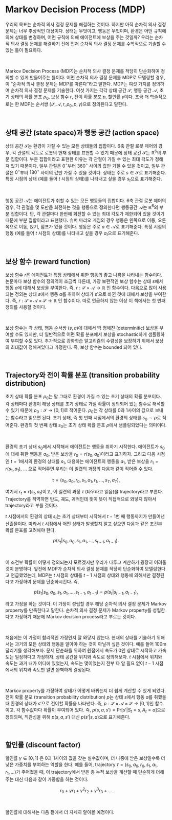 # Markov Decision Process (MDP)

우리의 목표는 순차적 의사 결정 문제를 해결하는 것이다. 하지만 아직 순차적 의사 결정 문제는 너무 추상적인 대상이다. 상태는 무엇이고, 행동은 무엇이며, 환경은 어떤 규칙에 의해 상태를 변경하며, 어떤 규칙에 의해 에이전트에 보상을 주는 것일까? 우리는 순차적 의사 결정 문제를 해결하기 전에 먼저 순차적 의사 결정 문제를 수학적으로 기술할 수 있는 틀이 필요하다.

<br>

Markov Decision Process (MDP)는 순차적 의사 결정 문제를 적당히 단순화하여 정의할 수 있게 만들어주는 틀이다. 어떤 순차적 의사 결정 문제를 MDP로 모델링할 경우, 이 “순차적 의사 결정 문제는 MDP를 따른다”라고 말한다. MDP는 여섯 가지를 정의하여 순차적 의사 결정 문제를 기술한다. 여섯 가지는 각각 상태 공간 $\mathcal{S}$, 행동 공간 $\mathcal{A}$, 초기 상태의 확률 분포 $\rho_0$, 보상 함수 $r$, 전이 확률 분포 $p$, 할인률 $\gamma$이다. 조금 더 학술적으로는 한 MDP는 순서쌍 $(\mathcal{S}, \mathcal{A}, r, \rho_0, p, \gamma)$으로 정의된다고 말한다.

<br>

## 상태 공간 (state space)과 행동 공간 (action space)

상태 공간 $\mathcal{S}$는 환경이 가질 수 있는 모든 상태들의 집합이다. 6축 관절 로봇 제어의 경우, 각 관절의 각도로 로봇의 현재 상태를 표현할 수 있기 때문에 상태 공간 $\mathcal{S}$는 $\mathbb{R}^6$의 부분 집합이다. 부분 집합이라고 표현한 이유는 각 관절이 가질 수 있는 최대 각도가 정해져 있기 때문이다. 일부 관절은 $0^\circ$부터 $360^\circ$ 사이의 값만 가질 수 있을 것이고, 일부 관절은 $0^\circ$부터 $180^\circ$ 사이의 값만 가질 수 있을 것이다. 상태는 주로 $s \in \mathcal{S}$로 표기해준다. 특정 시점의 상태 (예를 들어 $t$ 시점의 상태)를 나타내고 싶을 경우 $s_t$으로 표기해준다.

<br>

행동 공간 $\mathcal{A}$는 에이전트가 취할 수 있는 모든 행동들의 집합이다. 6축 관절 로봇 제어의 경우, 각 관절을 몇 도만큼 회전하는 것을 행동으로 정의한다면 행동공간 $\mathcal{A}$는 $\mathbb{R}^6$의 부분 집합이다. 단, 각 관절마다 한번에 회전할 수 있는 최대 각도가 제한되어 있을 것이기 때문에 부분 집합이라고 표현했다. 슈퍼 마리오 게임의 경우 행동은 왼쪽으로 이동, 오른쪽으로 이동, 앉기, 점프가 있을 것이다. 행동은 주로 $a \in \mathcal{A}$로 표기해준다. 특정 시점의 행동 (예를 들어 $t$ 시점의 상태)를 나타내고 싶을 경우 $a_t$으로 표기해준다.

<br>

## 보상 함수 (reward function)
보상 함수 $r$은 에이전트가 특정 상태에서 취한 행동의 좋고 나쁨을 나타내는 함수이다. 논문마다 보상 함수의 정의역이 조금씩 다른데, 가장 보편적인 보상 함수는 상태 $s$에서 행동 $a$에 대해서 보상을 부여한다. 즉, $r: \mathcal{S} \times \mathcal{A} \rightarrow \mathbb{R}$ 인 함수이다. 다음으로 많이 사용되는 정의는 상태 $s$에서 행동 $a$를 취하여 상태가 $s'$으로 바뀐 것에 대해서 보상을 부여한다. 즉, $r: \mathcal{S} \times \mathcal{A} \times \mathcal{S} \rightarrow \mathbb{R}$ 인 함수이다. 따로 언급하지 않는 이상 이 책에서는 첫 번째 정의를 사용할 것이다.

<br>

보상 함수는 각 상태, 행동 순서쌍 $(s, a)$에 대해서 딱 정해진 (determinitic) 보상을 부여할 수도 있지만, 더 일반적으로 어떤 확률 분포에서 보상을 stochastic하게 샘플링하여 부여할 수도 있다. 추가적으로 강화학습 알고리즘의 수렴성을 보장하기 위해서 보상의 최대값이 정해져있다고 가정한다. 즉, 보상 함수는 bounded 되어 있다.

<br>

## Trajectory와 전이 확률 분포 (transition probability distribution)

초기 상태 확률 분포 $\rho_0$는 말 그대로 환경이 가질 수 있는 초기 상태의 확률 분포이다. 각 상태마다 환경이 해당 상태를 초기 상태로 가질 확률이 정의되어 있는 함수로 해석할 수 있기 때문에 $\rho_0:\mathcal{S} \rightarrow [0,1]$로 적어준다. $\rho_0$는 각 상태를 0과 1사이의 값으로 보내는 함수라고 읽으면 된다. 초기 상태, 즉 첫 번째 시점에서의 환경의 상태를 $s_0 \sim \rho$로 적어준다. 환경의 첫 번째 상태 $s_0$는 초기 상태 확률 분포 $\rho$에서 샘플링되었다는 의미이다.

<br>

환경의 초기 상태 $s_0$에서 시작해서 에이전트는 행동을 취하기 시작한다. 에이전트가 $s_0$에 대해 취한 행동을 $a_0$, 받은 보상을 $r_0=r(s_0, a_0)$이라고 표기하자. 그리고 다음 시점인 $t=1$에서의 환경의 상태를 $s_1$, 대응하는 에이전트의 행동을 $a_1$, 받은 보상을 $r_1=r(s_1,a_1)$, … 으로 적어주면 우리는 이 일련의 과정의 다음과 같이 적어줄 수 있다. 

$$
\tau=(s_0, a_0, r_0, s_1, a_1, r_1, \ldots, s_T, a_T),
$$

여기서 $r_t = r(s_t, a_t)$이고, 이 일련의 과정 $\tau$ (타우라고 읽음)을 trajectory라고 부른다. Trajectory를 직역하면 탄도, 궤도, 궤적인데 뜻이 뜻이 직접적으로 와닿지 않아서 trajectory라고 부를 것이다. 

$t$ 시점에서의 환경의 상태 $s_t$는 초기 상태부터 시작해서 $t-1$번 째 행동까지가 만들어낸 산출물이다. 따라서 $t$ 시점에서 어떤 상태가 발생할지 알고 싶으면 다음과 같은 조건부 확률 분포를 고려해야 한다.

$$
p\left(s_t|s_0, a_0, s_1, a_1, \ldots, s_{t-1},a_{t-1}\right).
$$

<br>

이 조건부 확률이 어떻게 정의되는지 모르겠지만 우리가 다루고 계산하기 굉장히 어려울 것이 분명하다. 앞전에 MDP가 순차적 의사 결정 문제를 적당히 단순화하여 모델링한다고 언급했었는데, MDP는 $t$ 시점의 상태를 $t-1$ 시점의 상태와 행동에 의해서만 결정된다고 가정하여 문제를 단순화시킨다. 즉, 

$$
p\left(s_t|s_0, a_0, s_1, a_1, \ldots, s_{t-1},a_{t-1}\right)=p\left(s_t|s_{t-1},a_{t-1}\right),
$$

라고 가정을 하는 것이다. 이 가정이 성립할 경우 해당 순차적 의사 결정 문제가 Markov property를 만족한다고 말한다. 순차적 의사 결정 문제가 Markov property를 성립한다고 가정하기 때문에 Markov decision process라고 부르는 것이다.

<br>

처음에는 이 가정이 합리적인 가정인지 잘 와닿지 않는다. 현재의 상태를 기술하기 위해서는 과거의 모든 상태와 행동을 알아야 하는 것이 아닐까 싶은 것이다. 예를 들어 100m 달리기를 생각해보자. 문제 단순화를 위하여 원점에서 속도가 0인 상태로 시작하고 가속도는 일정하다고 가정하자. 상태 공간을 위치와 속도로 정의해보자. $t$ 시점에서 위치와 속도는 과거 내가 어디에 있었는지, 속도는 몇이었는지 전부 다 알 필요 없이 $t-1$ 시점에서의 위치와 속도만 알면 완벽하게 결정된다. 

<br>

Markov property를 가정하여 상태가 어떻게 바뀌는지 더 쉽게 계산할 수 있게 되었다. 전이 확률 분포 (transition probability distribution) $p$는 상태 $s$에서 행동 $a$를 취했을 때 환경의 상태가 $s'$으로 전이할 확률을 나타낸다. 즉, $p: \mathcal{S} \times \mathcal{A} \times \mathcal{S} \rightarrow [0, 1]$인 함수이고, 각 함수값마다 확률이 부여되어 있다. 즉, $p(s, a, s') = \text{Pr}[s' | S_t=s, A_t=a]$으로 정의되며, 직관성을 위해 $p(s, a, s')$ 대신 $p(s'|s, a)$으로 표기해준다. 

<br>

## 할인률 (discount factor)
할인률 $\gamma \in [0, 1]$ 은 0과 1사이의 값을 갖는 실수값이며, 더 나중에 받은 보상일수록 더 낮은 가중치를 부여하는 역할을 한다. 예를 들어, trajectory $\tau = (s_0, a_0, r_0, s_1, a_1, r_1, \ldots)$가 주어졌을 때, 이 trajectory에서 받은 총 누적 보상을 계산할 때 단순하게 더해주는 대신 다음과 같이 가중합을 하는 것이다.

$$r_0 + \gamma r_1 + \gamma^2 r_2 + \gamma^3 r_3 + \ldots$$

<br>

할인률에 대해서는 다음 절에서 더 자세히 알아볼 예정이다.
